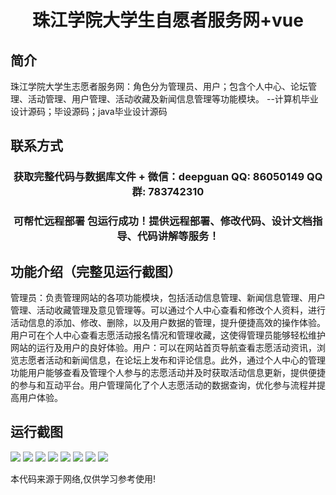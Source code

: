 <p><h1 align="center">珠江学院大学生自愿者服务网+vue</h1></p>

## 简介
珠江学院大学生志愿者服务网：角色分为管理员、用户；包含个人中心、论坛管理、活动管理、用户管理、活动收藏及新闻信息管理等功能模块。    --计算机毕业设计源码；毕设源码；java毕业设计源码


## 联系方式
<p><h3 align="center">获取完整代码与数据库文件 + 微信：deepguan QQ: 86050149 QQ群: 783742310</h3></p>
<p><h3 align="center">可帮忙远程部署 包运行成功！提供远程部署、修改代码、设计文档指导、代码讲解等服务！</h3></p>

## 功能介绍（完整见运行截图）
管理员：负责管理网站的各项功能模块，包括活动信息管理、新闻信息管理、用户管理、活动收藏管理及意见管理等。可以通过个人中心查看和修改个人资料，进行活动信息的添加、修改、删除，以及用户数据的管理，提升便捷高效的操作体验。用户可在个人中心查看志愿活动报名情况和管理收藏，这使得管理员能够轻松维护网站的运行及用户的良好体验。用户：可以在网站首页导航查看志愿活动资讯，浏览志愿者活动和新闻信息，在论坛上发布和评论信息。此外，通过个人中心的管理功能用户能够查看及管理个人参与的志愿活动并及时获取活动信息更新，提供便捷的参与和互动平台。用户管理简化了个人志愿活动的数据查询，优化参与流程并提高用户体验。


## 运行截图
![](https://bs-1329754181.cos.ap-shanghai.myqcloud.com/ssm/ZhuJiangCollegeStudentVolunteerService/img/001.jpg)
![](https://bs-1329754181.cos.ap-shanghai.myqcloud.com/ssm/ZhuJiangCollegeStudentVolunteerService/img/002.jpg)
![](https://bs-1329754181.cos.ap-shanghai.myqcloud.com/ssm/ZhuJiangCollegeStudentVolunteerService/img/003.jpg)
![](https://bs-1329754181.cos.ap-shanghai.myqcloud.com/ssm/ZhuJiangCollegeStudentVolunteerService/img/004.jpg)
![](https://bs-1329754181.cos.ap-shanghai.myqcloud.com/ssm/ZhuJiangCollegeStudentVolunteerService/img/005.jpg)
![](https://bs-1329754181.cos.ap-shanghai.myqcloud.com/ssm/ZhuJiangCollegeStudentVolunteerService/img/006.jpg)
![](https://bs-1329754181.cos.ap-shanghai.myqcloud.com/ssm/ZhuJiangCollegeStudentVolunteerService/img/007.jpg)
![](https://bs-1329754181.cos.ap-shanghai.myqcloud.com/ssm/ZhuJiangCollegeStudentVolunteerService/img/008.jpg)

<p>本代码来源于网络,仅供学习参考使用!</p>
